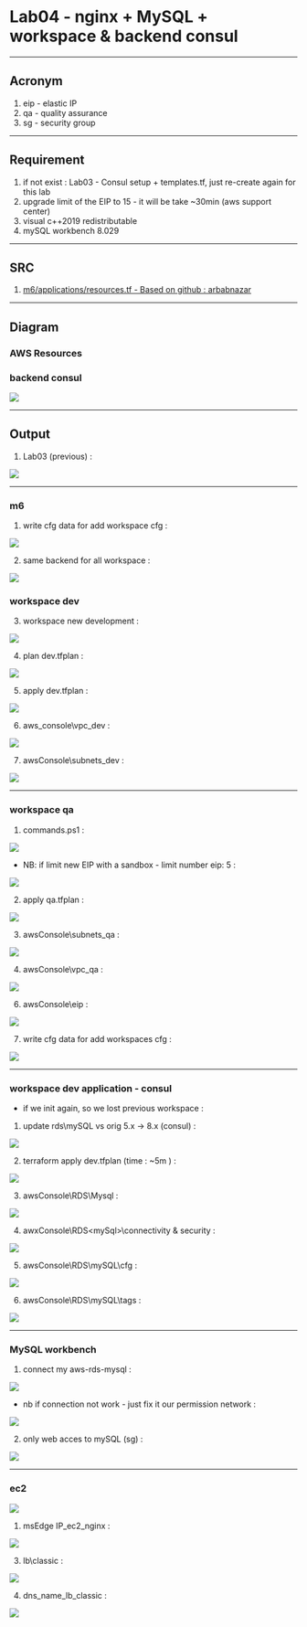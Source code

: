 # Lab04 - nginx + MySQL + workspace & backend consul

---

## Acronym
1. eip - elastic IP
2. qa - quality assurance
3. sg - security group

---

## Requirement
1. if not exist : Lab03 - Consul setup + templates.tf, just re-create again for this lab
2. upgrade limit of the EIP to 15 - it will be take ~30min (aws support center)
3. visual c++2019 redistributable
4. mySQL workbench 8.029

---

## SRC
1. [m6/applications/resources.tf - Based on github : arbabnazar](https://github.com/arbabnazar/terraform-ansible-aws-vpc-ha-wordpress)

---

## Diagram

### AWS Resources


### backend consul
[<img src="https://i.imgur.com/Oi3UCe3.png">](https://i.imgur.com/Oi3UCe3.png)

---

## Output
1. Lab03 (previous) : 

[<img src="https://i.imgur.com/eM2KAgU.png">](https://i.imgur.com/eM2KAgU.png)

---

### m6
1. write cfg data for add workspace cfg :

[<img src="https://i.imgur.com/sPUvjIe.png">](https://i.imgur.com/sPUvjIe.png)

2. same backend for all workspace :

[<img src="https://i.imgur.com/VLJlNw7.png">](https://i.imgur.com/VLJlNw7.png)

### workspace dev

3. workspace new development :

[<img src="https://i.imgur.com/gqFDF6K.png">](https://i.imgur.com/gqFDF6K.png)

4. plan dev.tfplan :

[<img src="https://i.imgur.com/lADmsX2.png">](https://i.imgur.com/lADmsX2.png)

5. apply dev.tfplan :

[<img src="https://i.imgur.com/4pv9xvB.png">](https://i.imgur.com/4pv9xvB.png)

6. aws_console\vpc_dev :

[<img src="https://i.imgur.com/EswxIGT.png">](https://i.imgur.com/EswxIGT.png)

7. awsConsole\subnets_dev :

[<img src="https://i.imgur.com/Dd0jz8g.png">](https://i.imgur.com/Dd0jz8g.png)

---

### workspace qa
1. commands.ps1 :

[<img src="https://i.imgur.com/TsgO25t.png">](https://i.imgur.com/TsgO25t.png)

* NB: if limit new EIP with a sandbox  - limit number eip: 5 :

[<img src="https://i.imgur.com/F4ofURc.png">](https://i.imgur.com/F4ofURc.png)

2. apply qa.tfplan :

[<img src="https://i.imgur.com/aosAe0t.png">](https://i.imgur.com/aosAe0t.png)

3. awsConsole\subnets_qa :

[<img src="https://i.imgur.com/SytwDTn.png">](https://i.imgur.com/SytwDTn.png)

4. awsConsole\vpc_qa :

[<img src="https://i.imgur.com/FDkrqZa.png">](https://i.imgur.com/FDkrqZa.png)

6. awsConsole\eip :

[<img src="https://i.imgur.com/MZS9uj8.png">](https://i.imgur.com/MZS9uj8.png)

7. write cfg data for add workspaces cfg :

[<img src="https://i.imgur.com/AkjXL8P.png">](https://i.imgur.com/AkjXL8P.png)

---

### workspace dev application - consul
* if we init again, so we lost previous workspace :

[<imgs src="https://i.imgur.com/wRtRvD6.png">](https://i.imgur.com/wRtRvD6.png)
  
1. update rds\mySQL vs orig 5.x -> 8.x (consul) :

[<img src="https://i.imgur.com/qM8dZa2.png">](https://i.imgur.com/qM8dZa2.png)

2. terraform apply dev.tfplan (time : ~5m ) :

[<img src="https://i.imgur.com/lvYMOzO.png">](https://i.imgur.com/lvYMOzO.png)

3. awsConsole\RDS\Mysql :

[<img src="https://i.imgur.com/9PR2bZx.png">](https://i.imgur.com/9PR2bZx.png)

4. awxConsole\RDS\<mySql>\connectivity & security :

[<img src="https://i.imgur.com/Mle4zN6.png">](https://i.imgur.com/Mle4zN6.png)

5. awsConsole\RDS\mySQL\cfg :

[<img src="https://i.imgur.com/lcuknCr.png">](https://i.imgur.com/lcuknCr.png)

6. awsConsole\RDS\mySQL\tags :

[<img src="https://i.imgur.com/jM11GjK.png">](https://i.imgur.com/jM11GjK.png)

---

### MySQL workbench
1. connect my aws-rds-mysql :
  
[<img src="https://i.imgur.com/ZqUHDCZ.png">](https://i.imgur.com/ZqUHDCZ.png)  

* nb if connection not work - just fix it our permission network :
  
[<img src="https://i.imgur.com/rBPmfpX.png">](https://i.imgur.com/rBPmfpX.png)

2. only web acces to mySQL (sg) :
  
[<img src="https://i.imgur.com/l6HXYv5.png">](https://i.imgur.com/l6HXYv5.png)

---
  
### ec2
  
[<img src="https://i.imgur.com/0XHuDnn.png">](https://i.imgur.com/0XHuDnn.png)
  
1. msEdge IP_ec2_nginx :
  
[<img src="https://i.imgur.com/cp42yBY.png">](https://i.imgur.com/cp42yBY.png)
  
3. lb\classic :
  
[<img src="https://i.imgur.com/oENjyA5.png">](https://i.imgur.com/oENjyA5.png)
  
4. dns_name_lb_classic :
  
[<img src="https://i.imgur.com/nSWrwmK.png">](https://i.imgur.com/nSWrwmK.png)  
